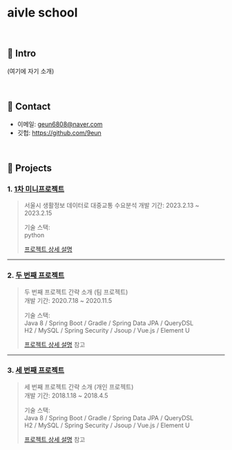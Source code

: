 # aivle school

</br>

## :pushpin: Intro
(여기에 자기 소개)

</br>

## :pushpin: Contact
- 이메일: geun6808@naver.com 
- 깃헙: https://github.com/9eun
</br>

## :pushpin: Projects
### 1. [1차 미니프로젝트](https://github.com/9eun/aivle3th/tree/main/1%EC%B0%A8%20%EB%AF%B8%EB%8B%88%ED%94%84%EB%A1%9C%EC%A0%9D%ED%8A%B8)
>서울시 생활정보 데이터로 대중교통 수요분석
>개발 기간: 2023.2.13 ~ 2023.2.15  
>  
>기술 스택:  
>python
>  
> [프로젝트 상세 설명](https://github.com/9eun/aivle3th/tree/main/1%EC%B0%A8%20%EB%AF%B8%EB%8B%88%ED%94%84%EB%A1%9C%EC%A0%9D%ED%8A%B8)

---

### 2. [두 번째 프로젝트]()
>두 번째 프로젝트 간략 소개  (팀 프로젝트)  
>개발 기간: 2020.7.18 ~ 2020.11.5  
>  
>기술 스택:  
>Java 8 / Spring Boot / Gradle / Spring Data JPA / QueryDSL  
>H2 / MySQL / Spring Security / Jsoup / Vue.js / Element U  
>  
>[프로젝트 상세 설명](https://github.com/Integerous/goQuality) 참고

---

### 3. [세 번째 프로젝트]()
>세 번째 프로젝트 간략 소개  (개인 프로젝트)  
>개발 기간: 2018.1.18 ~ 2018.4.5  
>  
>기술 스택:  
>Java 8 / Spring Boot / Gradle / Spring Data JPA / QueryDSL  
>H2 / MySQL / Spring Security / Jsoup / Vue.js / Element U  
>  
>[프로젝트 상세 설명](https://github.com/Integerous/goQuality) 참고
